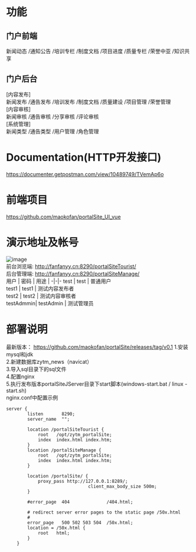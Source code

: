 # 功能  
## 门户前端
  新闻动态	/通知公告	/培训专栏	/制度文档	/项目进度	/质量专栏	/荣誉中亚	/知识共享     
## 门户后台   
  [内容发布]     
  新闻发布  /通告发布	/培训发布	/制度文档	/质量建设	/项目管理	/荣誉管理    
  [内容审核]    
  新闻审核  /通告审核	/分享审核	/评论审核    
  [系统管理]    
  新闻类型  /通告类型	/用户管理	/角色管理    
# Documentation(HTTP开发接口)  
https://documenter.getpostman.com/view/10489749/TVemAp6o     
# 前端项目  
https://github.com/maokofan/portalSite_UI_vue 
# 演示地址及帐号   
![image](https://github.com/maokofan/portalSite/blob/master/img/index_example.jpg)  
前台浏览端:  http://fanfanyy.cn:8290/portalSiteTourist/    
后台管理端:  http://fanfanyy.cn:8290/portalSiteManage/     
用户  | 密码  | 用途  | 
-|-|-
test  |     test  |      普通用户    
test1 |     test1 |     测试内容发布者  
test2 |     test2 |    测试内容审核者  
testAdmmin| testAdmin |  测试管理员  
# 部署说明  
最新版本： https://github.com/maokofan/portalSite/releases/tag/v0.1
1.安装mysql和jdk  
2.新建数据库zytm_news（navicat）  
3.导入sql目录下的sql文件  
4.配置nginx  
5.执行发布版本portalSiteJServer目录下start脚本(windows-start.bat / linux -start.sh)  
nginx.conf中配置示例
```nginx 配置示例
server {
        listen       8290;
        server_name  "";

        location /portalSiteTourist {
            root   /opt/zytm_portalSite;
            index  index.html index.htm;
        }
		location /portalSiteManage {
            root   /opt/zytm_portalSite;
            index  index.html index.htm;
        }
		
		location /portalSite/ {
			proxy_pass http://127.0.0.1:8289/;
                               client_max_body_size 500m;
		}

        #error_page  404              /404.html;

        # redirect server error pages to the static page /50x.html
        #
        error_page   500 502 503 504  /50x.html;
        location = /50x.html {
            root   html;
        }
    }
```
